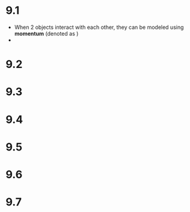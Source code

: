 # 9.1
- When 2 objects interact with each other, they can be modeled using **momentum** (denoted as )
- 
# 9.2
# 9.3
# 9.4
# 9.5
# 9.6
# 9.7